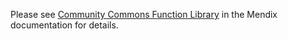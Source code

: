 Please see [Community Commons Function Library](https://docs.mendix.com/appstore/modules/community-commons-function-library) in the Mendix documentation for details.
